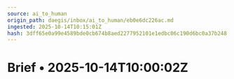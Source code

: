 ```yaml
---
source: ai_to_human
origin_path: daegis/inbox/ai_to_human/eb0e6dc226ac.md
ingested: 2025-10-14T10:15:01Z
hash: 3dff65e0a99e4589bde0cb674b8aed2277952101e1edbc06c190d6bc0a37b248
---
```

# Brief • 2025-10-14T10:00:02Z

                                                                                                                                                                                                                                                                                                                                                                                                                                                                                                                                                                                                                                                                                                                                                                                                                                                                                                                  
